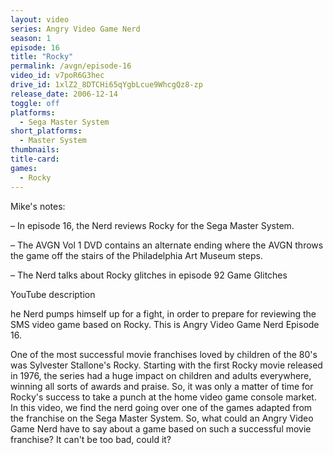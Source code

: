 ```yaml
---
layout: video
series: Angry Video Game Nerd
season: 1
episode: 16
title: "Rocky"
permalink: /avgn/episode-16
video_id: v7poR6G3hec
drive_id: 1xlZ2_8DTCHi65qYgbLcue9WhcgQz8-zp
release_date: 2006-12-14
toggle: off
platforms: 
  - Sega Master System
short_platforms:
  - Master System
thumbnails: 
title-card: 
games: 
  - Rocky
---
```


<p class="mikes-notes">Mike's notes:</p>

– In episode 16, the Nerd reviews Rocky for the Sega Master System.

– The AVGN Vol 1 DVD contains an alternate ending where the AVGN throws the game off the stairs of the Philadelphia Art Museum steps.

– The Nerd talks about Rocky glitches in episode 92 Game Glitches

<p class="yt-description">YouTube description</p>

he Nerd pumps himself up for a fight, in order to prepare for reviewing the SMS video game based on Rocky. This is Angry Video Game Nerd Episode 16.

One of the most successful movie franchises loved by children of the 80's was Sylvester Stallone's Rocky. Starting with the first Rocky movie released in 1976, the series had a huge impact on children and adults everywhere, winning all sorts of awards and praise. So, it was only a matter of time for Rocky's success to take a punch at the home video game console market. In this video, we find the nerd going over one of the games adapted from the franchise on the Sega Master System. So, what could an Angry Video Game Nerd have to say about a game based on such a successful movie franchise? It can't be too bad, could it?